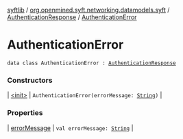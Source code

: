 [syftlib](../../../index.md) / [org.openmined.syft.networking.datamodels.syft](../../index.md) / [AuthenticationResponse](../index.md) / [AuthenticationError](./index.md)

# AuthenticationError

`data class AuthenticationError : `[`AuthenticationResponse`](../index.md)

### Constructors

| [&lt;init&gt;](-init-.md) | `AuthenticationError(errorMessage: `[`String`](https://kotlinlang.org/api/latest/jvm/stdlib/kotlin/-string/index.html)`)` |

### Properties

| [errorMessage](error-message.md) | `val errorMessage: `[`String`](https://kotlinlang.org/api/latest/jvm/stdlib/kotlin/-string/index.html) |

